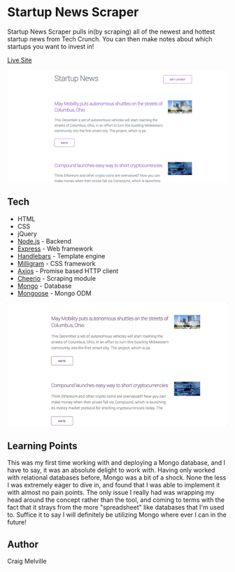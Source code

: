 # Startup News Scraper

Startup News Scraper pulls in(by scraping) all of the newest and hottest startup news from Tech Crunch. You can then make notes about which startups you want to invest in!

[Live Site](https://startup-news-scraper.herokuapp.com/)

![](screenshots/screenshot.png)

## Tech
- HTML
- CSS
- jQuery
- [Node.js](https://nodejs.org/en/) - Backend
- [Express](http://expressjs.com/) - Web framework
- [Handlebars](http://handlebarsjs.com/) - Template engine
- [Milligram](https://milligram.io/) - CSS framework
- [Axios](https://github.com/axios/axios) - Promise based HTTP client
- [Cheerio](https://github.com/cheeriojs/cheerio) - Scraping module
- [Mongo](https://www.mongodb.com/) - Database
- [Mongoose](https://mongoosejs.com/) - Mongo ODM

![](screenshots/note.gif)

## Learning Points
This was my first time working with and deploying a Mongo database, and I have to say, it was an absolute delight to work with. Having only worked with relational databases before, Mongo was a bit of a shock. None the less I was extremely eager to dive in, and found that I was able to implement it with almost no pain points. The only issue I really had was wrapping my head around the concept rather than the tool, and coming to terms with the fact that it strays from the more "spreadsheet" like databases that I'm used to. Suffice it to say I will definitely be utilizing Mongo where ever I can in the future!

## Author
Craig Melville
